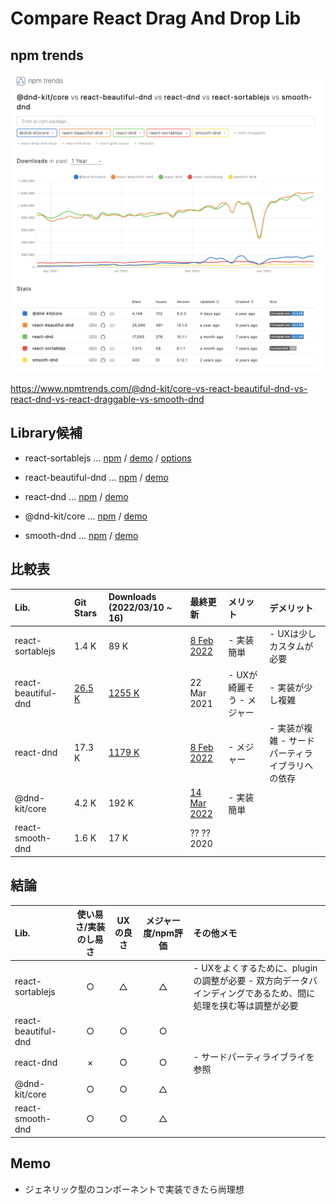# Compare React Drag And Drop Lib

## npm trends

![](2022-03-17-13-31-43.png)

<https://www.npmtrends.com/@dnd-kit/core-vs-react-beautiful-dnd-vs-react-dnd-vs-react-draggable-vs-smooth-dnd>

## Library候補

*   react-sortablejs ... [npm](https://www.npmjs.com/package/react-sortablejs) / [demo](https://sortablejs.github.io/Sortable/) / [options](https://github.com/SortableJS/Sortable#options)

*   react-beautiful-dnd ... [npm](https://www.npmjs.com/package/react-beautiful-dnd) / [demo](]https://react-beautiful-dnd.netlify.app/iframe.html?id=board--simple)

*   react-dnd ... [npm](https://www.npmjs.com/package/react-dnd) / [demo](https://react-dnd.github.io/react-dnd/examples/sortable/simple)

*   @dnd-kit/core ... [npm](https://www.npmjs.com/package/@dnd-kit/core) / [demo](https://5fc05e08a4a65d0021ae0bf2-cqqwtsynom.chromatic.com/?path=/story/presets-sortable-vertical--basic-setup)

*   smooth-dnd ... [npm](https://www.npmjs.com/package/smooth-dnd) / [demo](https://kutlugsahin.github.io/smooth-dnd-demo/)

## 比較表

| Lib.                | Git Stars  | Downloads (2022/03/10 \~ 16)　 | 最終更新            | メリット             | デメリット                      |
| :------------------ | :--------- | :---------------------------- | :-------------- | :--------------- | :------------------------- |
| react-sortablejs    | 1.4 K      | 89 K                          | [8 Feb 2022]()  | - 実装簡単           | - UXは少しカスタムが必要             |
| react-beautiful-dnd | [26.5 K]() | [1255 K]()                    | 22 Mar 2021     | - UXが綺麗そう - メジャー | - 実装が少し複雑                  |
| react-dnd           | 17.3 K     | [1179 K]()                    | [8 Feb 2022]()  | - メジャー           | - 実装が複雑 - サードパーティライブラリへの依存 |
| @dnd-kit/core       | 4.2 K      | 192 K                         | [14 Mar 2022]() | - 実装簡単           |                            |
| react-smooth-dnd    | 1.6 K      | 17 K                          | ?? ?? 2020      |                  |                            |

## 結論

| Lib.                | 使い易さ/実装のし易さ | UXの良さ | メジャー度/npm評価 | その他メモ                                                         |
| :------------------ | :---------: | :---: | :---------: | :------------------------------------------------------------ |
| react-sortablejs    |      ○      |   △   |      △      | - UXをよくするために、pluginの調整が必要 - 双方向データバインディングであるため、間に処理を挟む等は調整が必要 |
| react-beautiful-dnd |      ○      |   ○   |      ○      |                                                               |
| react-dnd           |      ×      |   ○   |      ○      | - サードパーティライブライを参照                                             |
| @dnd-kit/core       |      ○      |   ○   |      △      |                                                               |
| react-smooth-dnd    |      ○      |   ○   |      △      |                                                               |

## Memo

*   ジェネリック型のコンポーネントで実装できたら尚理想
